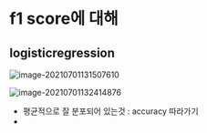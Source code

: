 # f1 score에 대해

## logisticregression



![image-20210701131507610](C:/Develops/test_machine-learning/image/image-20210701131507610.png)

![image-20210701132414876](C:/Develops/test_machine-learning/image/image-20210701132414876.png)

* 평균적으로 잘 분포되어 있는것 : accuracy 따라가기
* 

